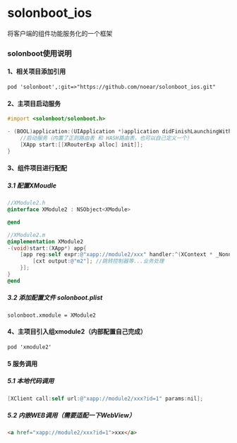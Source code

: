 # solonboot_ios
将客户端的组件功能服务化的一个框架

### solonboot使用说明

#### 1、相关项目添加引用

`pod 'solonboot',:git=>"https://github.com/noear/solonboot_ios.git"`

#### 2、主项目启动服务
```Objective-C
#import <solonboot/solonboot.h>

- (BOOL)application:(UIApplication *)application didFinishLaunchingWithOptions:(NSDictionary *)launchOptions {
    //启动服务（内置了正则路由表 和 HASH路由表，也可以自己定义一个）
    [XApp start:[[XRouterExp alloc] init]];
}
```

#### 3、组件项目进行配配
##### 3.1 配置XMoudle
```Objective-C
//XModule2.h
@interface XModule2 : NSObject<XModule>

@end

//XModule2.m
@implementation XModule2
-(void)start:(XApp*) app{
    [app reg:self expr:@"xapp://module2/xxx" handler:^(XContext * _Nonnull cxt) {
        [cxt output:@"m2"]; //跳转控制器等...业务处理
    }];
}
@end
```
##### 3.2 添加配置文件 solonboot.plist
`solonboot.xmodule = XModule2`

#### 4、主项目引入组xmodule2（内部配置自己完成）
`pod 'xmodule2'`

#### 5 服务调用
##### 5.1 本地代码调用
```Objective-C
[XClient call:self url:@"xapp://module2/xxx?id=1" params:nil];
```
##### 5.2 内嵌WEB调用（需要适配一下WebView）
```html
<a href="xapp://module2/xxx?id=1">xxx</a>
```
